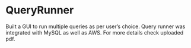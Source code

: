 # QueryRunner
Built a GUI to run multiple queries as per user’s choice. Query runner was integrated with MySQL as well as AWS. For more details check uploaded pdf.
